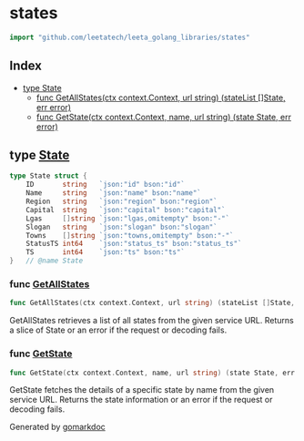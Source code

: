 <!-- Code generated by gomarkdoc. DO NOT EDIT -->

# states

```go
import "github.com/leetatech/leeta_golang_libraries/states"
```

## Index

- [type State](<#State>)
  - [func GetAllStates\(ctx context.Context, url string\) \(stateList \[\]State, err error\)](<#GetAllStates>)
  - [func GetState\(ctx context.Context, name, url string\) \(state State, err error\)](<#GetState>)


<a name="State"></a>
## type [State](<https://github.com/leetatech/leeta_golang_libraries/blob/main/states/entities.go#L3-L13>)



```go
type State struct {
    ID       string   `json:"id" bson:"id"`
    Name     string   `json:"name" bson:"name"`
    Region   string   `json:"region" bson:"region"`
    Capital  string   `json:"capital" bson:"capital"`
    Lgas     []string `json:"lgas,omitempty" bson:"-"`
    Slogan   string   `json:"slogan" bson:"slogan"`
    Towns    []string `json:"towns,omitempty" bson:"-"`
    StatusTS int64    `json:"status_ts" bson:"status_ts"`
    TS       int64    `json:"ts" bson:"ts"`
}   // @name State
```

<a name="GetAllStates"></a>
### func [GetAllStates](<https://github.com/leetatech/leeta_golang_libraries/blob/main/states/states.go#L34>)

```go
func GetAllStates(ctx context.Context, url string) (stateList []State, err error)
```

GetAllStates retrieves a list of all states from the given service URL. Returns a slice of State or an error if the request or decoding fails.

<a name="GetState"></a>
### func [GetState](<https://github.com/leetatech/leeta_golang_libraries/blob/main/states/states.go#L15>)

```go
func GetState(ctx context.Context, name, url string) (state State, err error)
```

GetState fetches the details of a specific state by name from the given service URL. Returns the state information or an error if the request or decoding fails.

Generated by [gomarkdoc](<https://github.com/princjef/gomarkdoc>)
